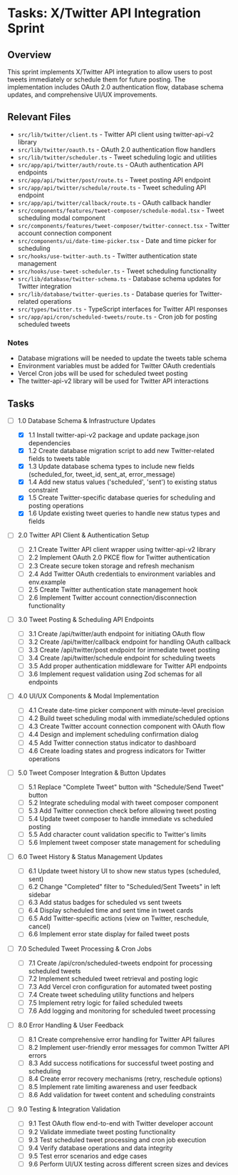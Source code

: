 # Tasks: X/Twitter API Integration Sprint

## Overview

This sprint implements X/Twitter API integration to allow users to post tweets immediately or schedule them for future posting. The implementation includes OAuth 2.0 authentication flow, database schema updates, and comprehensive UI/UX improvements.

## Relevant Files

- `src/lib/twitter/client.ts` - Twitter API client using twitter-api-v2 library
- `src/lib/twitter/oauth.ts` - OAuth 2.0 authentication flow handlers
- `src/lib/twitter/scheduler.ts` - Tweet scheduling logic and utilities
- `src/app/api/twitter/auth/route.ts` - OAuth authentication API endpoints
- `src/app/api/twitter/post/route.ts` - Tweet posting API endpoint
- `src/app/api/twitter/schedule/route.ts` - Tweet scheduling API endpoint
- `src/app/api/twitter/callback/route.ts` - OAuth callback handler
- `src/components/features/tweet-composer/schedule-modal.tsx` - Tweet scheduling modal component
- `src/components/features/tweet-composer/twitter-connect.tsx` - Twitter account connection component
- `src/components/ui/date-time-picker.tsx` - Date and time picker for scheduling
- `src/hooks/use-twitter-auth.ts` - Twitter authentication state management
- `src/hooks/use-tweet-scheduler.ts` - Tweet scheduling functionality
- `src/lib/database/twitter-schema.ts` - Database schema updates for Twitter integration
- `src/lib/database/twitter-queries.ts` - Database queries for Twitter-related operations
- `src/types/twitter.ts` - TypeScript interfaces for Twitter API responses
- `src/app/api/cron/scheduled-tweets/route.ts` - Cron job for posting scheduled tweets

### Notes

- Database migrations will be needed to update the tweets table schema
- Environment variables must be added for Twitter OAuth credentials
- Vercel Cron jobs will be used for scheduled tweet posting
- The twitter-api-v2 library will be used for Twitter API interactions

## Tasks

- [ ] 1.0 Database Schema & Infrastructure Updates

  - [x] 1.1 Install twitter-api-v2 package and update package.json dependencies
  - [x] 1.2 Create database migration script to add new Twitter-related fields to tweets table
  - [x] 1.3 Update database schema types to include new fields (scheduled_for, tweet_id, sent_at, error_message)
  - [x] 1.4 Add new status values ('scheduled', 'sent') to existing status constraint
  - [x] 1.5 Create Twitter-specific database queries for scheduling and posting operations
  - [x] 1.6 Update existing tweet queries to handle new status types and fields

- [ ] 2.0 Twitter API Client & Authentication Setup

  - [ ] 2.1 Create Twitter API client wrapper using twitter-api-v2 library
  - [ ] 2.2 Implement OAuth 2.0 PKCE flow for Twitter authentication
  - [ ] 2.3 Create secure token storage and refresh mechanism
  - [ ] 2.4 Add Twitter OAuth credentials to environment variables and env.example
  - [ ] 2.5 Create Twitter authentication state management hook
  - [ ] 2.6 Implement Twitter account connection/disconnection functionality

- [ ] 3.0 Tweet Posting & Scheduling API Endpoints

  - [ ] 3.1 Create /api/twitter/auth endpoint for initiating OAuth flow
  - [ ] 3.2 Create /api/twitter/callback endpoint for handling OAuth callback
  - [ ] 3.3 Create /api/twitter/post endpoint for immediate tweet posting
  - [ ] 3.4 Create /api/twitter/schedule endpoint for scheduling tweets
  - [ ] 3.5 Add proper authentication middleware for Twitter API endpoints
  - [ ] 3.6 Implement request validation using Zod schemas for all endpoints

- [ ] 4.0 UI/UX Components & Modal Implementation

  - [ ] 4.1 Create date-time picker component with minute-level precision
  - [ ] 4.2 Build tweet scheduling modal with immediate/scheduled options
  - [ ] 4.3 Create Twitter account connection component with OAuth flow
  - [ ] 4.4 Design and implement scheduling confirmation dialog
  - [ ] 4.5 Add Twitter connection status indicator to dashboard
  - [ ] 4.6 Create loading states and progress indicators for Twitter operations

- [ ] 5.0 Tweet Composer Integration & Button Updates

  - [ ] 5.1 Replace "Complete Tweet" button with "Schedule/Send Tweet" button
  - [ ] 5.2 Integrate scheduling modal with tweet composer component
  - [ ] 5.3 Add Twitter connection check before allowing tweet posting
  - [ ] 5.4 Update tweet composer to handle immediate vs scheduled posting
  - [ ] 5.5 Add character count validation specific to Twitter's limits
  - [ ] 5.6 Implement tweet composer state management for scheduling

- [ ] 6.0 Tweet History & Status Management Updates

  - [ ] 6.1 Update tweet history UI to show new status types (scheduled, sent)
  - [ ] 6.2 Change "Completed" filter to "Scheduled/Sent Tweets" in left sidebar
  - [ ] 6.3 Add status badges for scheduled vs sent tweets
  - [ ] 6.4 Display scheduled time and sent time in tweet cards
  - [ ] 6.5 Add Twitter-specific actions (view on Twitter, reschedule, cancel)
  - [ ] 6.6 Implement error state display for failed tweet posts

- [ ] 7.0 Scheduled Tweet Processing & Cron Jobs

  - [ ] 7.1 Create /api/cron/scheduled-tweets endpoint for processing scheduled tweets
  - [ ] 7.2 Implement scheduled tweet retrieval and posting logic
  - [ ] 7.3 Add Vercel cron configuration for automated tweet posting
  - [ ] 7.4 Create tweet scheduling utility functions and helpers
  - [ ] 7.5 Implement retry logic for failed scheduled tweets
  - [ ] 7.6 Add logging and monitoring for scheduled tweet processing

- [ ] 8.0 Error Handling & User Feedback

  - [ ] 8.1 Create comprehensive error handling for Twitter API failures
  - [ ] 8.2 Implement user-friendly error messages for common Twitter API errors
  - [ ] 8.3 Add success notifications for successful tweet posting and scheduling
  - [ ] 8.4 Create error recovery mechanisms (retry, reschedule options)
  - [ ] 8.5 Implement rate limiting awareness and user feedback
  - [ ] 8.6 Add validation for tweet content and scheduling constraints

- [ ] 9.0 Testing & Integration Validation
  - [ ] 9.1 Test OAuth flow end-to-end with Twitter developer account
  - [ ] 9.2 Validate immediate tweet posting functionality
  - [ ] 9.3 Test scheduled tweet processing and cron job execution
  - [ ] 9.4 Verify database operations and data integrity
  - [ ] 9.5 Test error scenarios and edge cases
  - [ ] 9.6 Perform UI/UX testing across different screen sizes and devices
